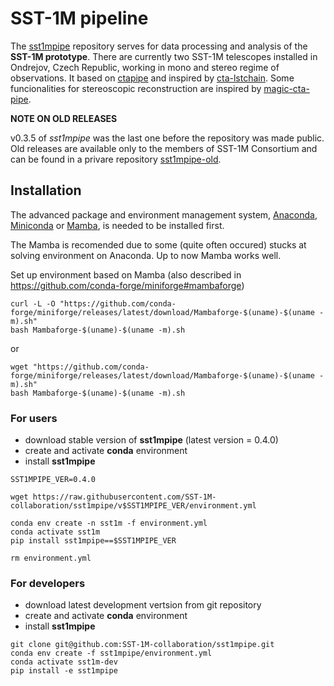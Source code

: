 # SST-1M pipeline

The [sst1mpipe](https://github.com/SST-1M-collaboration/sst1mpipe) repository serves for data processing and  analysis of the <b>SST-1M prototype</b>. There are currently two SST-1M telescopes installed in Ondrejov, Czech Republic, working in mono and stereo regime of observations. It based on [ctapipe](https://github.com/cta-observatory/ctapipe) and inspired by [cta-lstchain](https://github.com/cta-observatory/cta-lstchain). Some funcionalities for stereoscopic reconstruction are inspired by [magic-cta-pipe](https://github.com/cta-observatory/magic-cta-pipe).

**NOTE ON OLD RELEASES**

v0.3.5 of *sst1mpipe* was the last one before the repository was made public. Old releases are available only to the members of SST-1M Consortium and can be found in a privare repository [sst1mpipe-old](https://github.com/SST-1M-collaboration/sst1mpipe-old).

## Installation

The advanced package and environment management system, [Anaconda](https://www.anaconda.com/distribution/#download-section), [Miniconda](https://docs.conda.io/en/latest/miniconda.html) or [Mamba](https://anaconda.org/conda-forge/mamba), is needed to be installed first.

The Mamba is recomended due to some (quite often occured) stucks at solving environment on Anaconda. Up to now Mamba works well.

Set up environment based on Mamba
(also described in https://github.com/conda-forge/miniforge#mambaforge)

```
curl -L -O "https://github.com/conda-forge/miniforge/releases/latest/download/Mambaforge-$(uname)-$(uname -m).sh"
bash Mambaforge-$(uname)-$(uname -m).sh
```
or
```
wget "https://github.com/conda-forge/miniforge/releases/latest/download/Mambaforge-$(uname)-$(uname -m).sh"
bash Mambaforge-$(uname)-$(uname -m).sh
```



### For users
- download stable version of <b>sst1mpipe</b> (latest version = 0.4.0)
- create and activate <b>conda</b> environment
- install <b>sst1mpipe</b>
```
SST1MPIPE_VER=0.4.0

wget https://raw.githubusercontent.com/SST-1M-collaboration/sst1mpipe/v$SST1MPIPE_VER/environment.yml

conda env create -n sst1m -f environment.yml
conda activate sst1m
pip install sst1mpipe==$SST1MPIPE_VER

rm environment.yml
```

### For developers
- download latest development vertsion from git repository
- create and activate <b>conda</b> environment
- install <b>sst1mpipe</b>
```
git clone git@github.com:SST-1M-collaboration/sst1mpipe.git
conda env create -f sst1mpipe/environment.yml
conda activate sst1m-dev
pip install -e sst1mpipe
```

